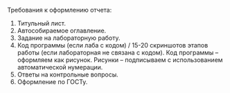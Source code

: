 Требования к оформлению отчета: 
1. Титульный лист. 
2. Автособираемое оглавление. 
3. Задание на лабораторную работу. 
4. Код программы (если лаба с кодом) / 15-20 скриншотов этапов работы (если лабораторная не связана с кодом). Код программы – оформляем как рисунок. Рисунки – подписываем с использованием автоматической нумерации. 
5. Ответы на контрольные вопросы. 
6. Оформление по ГОСТу.
